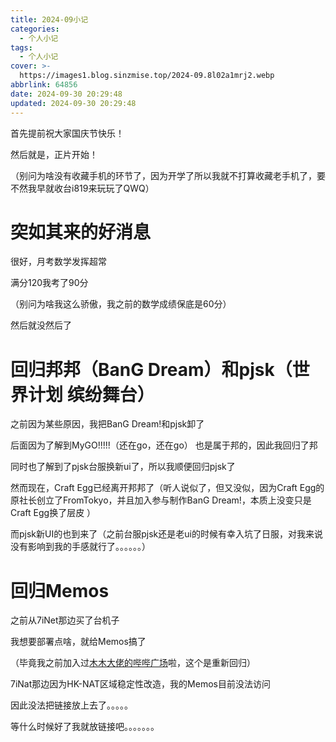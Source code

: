 ```yaml
---
title: 2024-09小记
categories: 
  - 个人小记
tags: 
  - 个人小记
cover: >-
  https://images1.blog.sinzmise.top/2024-09.8l02a1mrj2.webp
abbrlink: 64856
date: 2024-09-30 20:29:48
updated: 2024-09-30 20:29:48
---
```

首先提前祝大家国庆节快乐！

然后就是，正片开始！

（别问为啥没有收藏手机的环节了，因为开学了所以我就不打算收藏老手机了，要不然我早就收台i819来玩玩了QWQ）

# 突如其来的好消息
很好，月考数学发挥超常

满分120我考了90分

（别问为啥我这么骄傲，我之前的数学成绩保底是60分）

然后就没然后了

# 回归邦邦（BanG Dream）和pjsk（世界计划 缤纷舞台）
之前因为某些原因，我把BanG Dream!和pjsk卸了

后面因为了解到MyGO!!!!!<psw>（还在go，还在go） </psw>也是属于邦的，因此我回归了邦

同时也了解到了pjsk台服换新ui了，所以我顺便回归pjsk了

然而现在，Craft Egg已经离开邦邦了（听人说似了，但又没似，因为Craft Egg的原社长创立了FromTokyo，并且加入参与制作BanG Dream!<psw>，本质上没变只是Craft Egg换了层皮 </psw>）

而pjsk新UI的也到来了（之前台服pjsk还是老ui的时候有幸入坑了日服，对我来说没有影响到我的手感就行了。。。。。。）

# 回归Memos
之前从7iNet那边买了台机子

我想要部署点啥，就给Memos搞了

（毕竟我之前加入过[木木大佬的哔哔广场](https://memobbs.app/)啦，这个是重新回归）

7iNat那边因为HK-NAT区域稳定性改造，我的Memos目前没法访问

因此没法把链接放上去了。。。。。

等什么时候好了我就放链接吧。。。。。。。